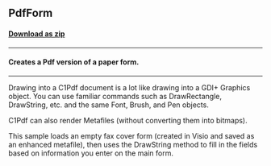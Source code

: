 ## PdfForm
#### [Download as zip](https://minhaskamal.github.io/DownGit/#/home?url=https://github.com/GrapeCity/ComponentOne-WinForms-Samples/tree/master/NetFramework\Pdf\VB\PdfForm)
____
#### Creates a Pdf version of a paper form.
____
Drawing into a C1Pdf document is a lot like drawing into a GDI+ Graphics object. You can use familiar commands such as DrawRectangle, DrawString, etc. and the same Font, Brush, and Pen objects. 

C1Pdf can also render Metafiles (without converting them into bitmaps). 

This sample loads an empty fax cover form (created in Visio and saved as an enhanced metafile), then uses the DrawString method to fill in the fields based on information you enter on the main form. 

